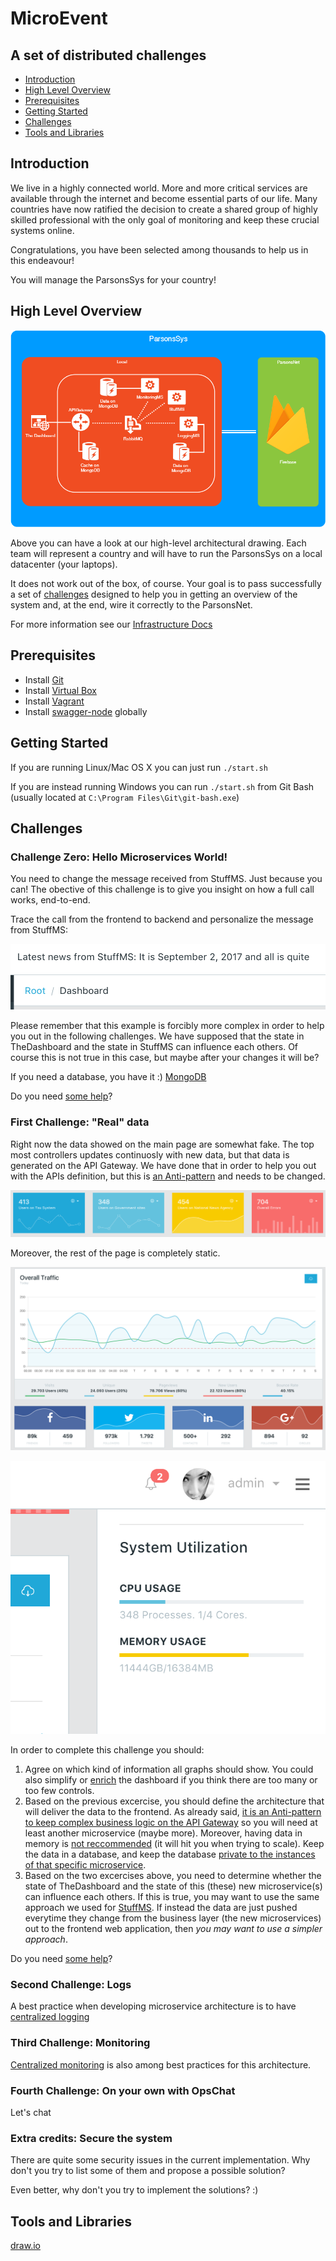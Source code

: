 # MicroEvent

## A set of distributed challenges

* [Introduction](#introduction)
* [High Level Overview](#high-level-overview)
* [Prerequisites](#prerequisites)
* [Getting Started](#getting-started)
* [Challenges](#challenges)
* [Tools and Libraries](#tools-and-libraries)

## Introduction

We live in a highly connected world.
More and more critical services are available through the internet and become essential parts of our life.
Many countries have now ratified the decision to create a shared group of highly skilled professional with the only goal of monitoring and keep these crucial systems online.

Congratulations, you have been selected among thousands to help us in this endeavour!

You will manage the ParsonsSys for your country!

## High Level Overview

![High Level Overview](./Docs/MicroEvent.png)

Above you can have a look at our high-level architectural drawing.
Each team will represent a country and will have to run the ParsonsSys on a local datacenter (your laptops).

It does not work out of the box, of course.
Your goal is to pass successfully a set of [challenges](#challenges) designed to help you in getting an overview of the system and, at the end, wire it correctly to the ParsonsNet.

For more information see our [Infrastructure Docs](./Docs/Infrastructure.md)

## Prerequisites

* Install [Git](https://git-scm.com/downloads)
* Install [Virtual Box](https://www.virtualbox.org/wiki/Downloads)
* Install [Vagrant](https://www.vagrantup.com/downloads.html)
* Install [swagger-node](https://github.com/swagger-api/swagger-node/blob/master/docs/install.md) globally

## Getting Started

If you are running Linux/Mac OS X you can just run `./start.sh`

If you are instead running Windows you can run `./start.sh` from Git Bash (usually located at `C:\Program Files\Git\git-bash.exe`)

## Challenges

### Challenge Zero: Hello Microservices World!

You need to change the message received from StuffMS. Just because you can! The obective of this challenge is to give you insight on how a full call works, end-to-end.

Trace the call from the frontend to backend and personalize the message from StuffMS:

![StuffMS Message](./Docs/ChallengeZero.png)

Please remember that this example is forcibly more complex in order to help you out in the following challenges. We have supposed that the state in TheDashboard and the state in StuffMS can influence each others. Of course this is not true in this case, but maybe after your changes it will be?

If you need a database, you have it :)
[MongoDB](https://github.com/DanskeBank/MicroEvent/blob/724edef9f3cbbe2cfa9bd654f219c73d611dcddb/APIGateway/utilities/mongodb.js)

Do you need [some help](./Docs/Hints/ChallengeZero.md)?

### First Challenge: "Real" data

Right now the data showed on the main page are somewhat fake. The top most controllers updates continuosly with new data, but that data is generated on the API Gateway.
We have done that in order to help you out with the APIs definition, but this is [an Anti-pattern](https://martinfowler.com/articles/microservices.html#SmartEndpointsAndDumbPipes) and needs to be changed.

![StuffMS Message](./Docs/ChallengeOne1.png)

Moreover, the rest of the page is completely static.

![StuffMS Message](./Docs/ChallengeOne2.png)

![StuffMS Message](./Docs/ChallengeOne3.png)

In order to complete this challenge you should:

1. Agree on which kind of information all graphs should show. You could also simplify or [enrich](https://github.com/mrholek/CoreUI-Vue) the dashboard if you think there are too many or too few controls.
1. Based on the previous excercise, you should define the architecture that will deliver the data to the frontend. As already said, [it is an Anti-pattern to keep complex business logic on the API Gateway](https://martinfowler.com/articles/microservices.html#SmartEndpointsAndDumbPipes) so you will need at least another microservice (maybe more). Moreover, having data in memory is [not reccommended](http://www.vinaysahni.com/best-practices-for-building-a-microservice-architecture#stateless) (it will hit you when trying to scale). Keep the data in a database, and keep the database [private to the instances of that specific microservice](https://www.nginx.com/blog/microservices-at-netflix-architectural-best-practices/).
1. Based on the two excercises above, you need to determine whether the state of TheDashboard and the state of this (these) new microservice(s) can influence each others. If this is true, you may want to use the same approach we used for [StuffMS](./Docs/Hints/ChallengeZero.md). If instead the data are just pushed everytime they change from the business layer (the new microservices) out to the frontend web application, then *you may want to use a simpler approach*.

Do you need [some help](./Docs/Hints/ChallengeOne.md)?

### Second Challenge: Logs

A best practice when developing microservice architecture is to have [centralized logging](http://www.vinaysahni.com/best-practices-for-building-a-microservice-architecture#logging)

### Third Challenge: Monitoring

[Centralized monitoring](http://www.vinaysahni.com/best-practices-for-building-a-microservice-architecture#monitoring) is also among best practices for this architecture.

### Fourth Challenge: On your own with OpsChat

Let's chat

### Extra credits: Secure the system

There are quite some security issues in the current implementation. Why don't you try to list some of them and propose a possible solution?

Even better, why don't you try to implement the solutions? :)

## Tools and Libraries

[draw.io](https://www.draw.io/)